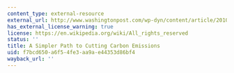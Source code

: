 ```yaml
---
content_type: external-resource
external_url: http://www.washingtonpost.com/wp-dyn/content/article/2010/07/01/AR2010070104391.html
has_external_license_warning: true
license: https://en.wikipedia.org/wiki/All_rights_reserved
status: ''
title: A Simpler Path to Cutting Carbon Emissions
uid: f7bcd650-a6f5-4fe3-aa9a-e44353d86bf4
wayback_url: ''
---
```

